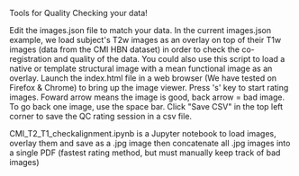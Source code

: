 Tools for Quality Checking your data!

Edit the images.json file to match your data. In the current images.json example, we load subject's T2w images as an overlay on top of their T1w images (data from the CMI HBN dataset) in order to check the co-registration and quality of the data. You could also use this script to load a native or template structural image with a mean functional image as an overlay.
Launch the index.html file in a web browser (We have tested on Firefox & Chrome) to bring up the image viewer. Press 's' key to start rating images. Foward arrow means the image is good, back arrow = bad image. To go back one image, use the space bar. Click "Save CSV" in the top left corner to save the QC rating session in a csv file.

CMI_T2_T1_checkalignment.ipynb is a Jupyter notebook to load images, overlay them and save as a .jpg image then concatenate all .jpg images into a single PDF (fastest rating method, but must manually keep track of bad images) 
